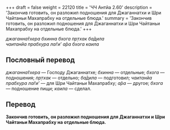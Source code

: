 +++
draft = false
weight = 22120
title = 'ЧЧ Антйа 2.60'
description = 'Закончив готовить, он разложил подношения для Джаганнатхи и Шри Чайтаньи Махапрабху на отдельные блюда.'
summary = 'Закончив готовить, он разложил подношения для Джаганнатхи и Шри Чайтаньи Махапрабху на отдельные блюда.'
+++

_джаганна̄тхера бхинна бхога пр̣тхак ба̄д̣ила  
чаитанйа прабхура ла̄ги’ а̄ра бхога каила_

## Пословный перевод

_джаганна̄тхера_ — Господу Джаганнатхе; _бхинна_ — отдельные; _бхога_ — подношения; _пр̣тхак_ — отдельно; _ба̄д̣ила_ — подготовил; _чаитанйа_ _прабхура_ _ла̄ги’_ — для Шри Чайтаньи Махапрабху; _а̄ра_ — другое; _бхога_ — подношение пищи; _каила_ — сделал.

## Перевод

**Закончив готовить, он разложил подношения для Джаганнатхи и Шри Чайтаньи Махапрабху на отдельные блюда.**
